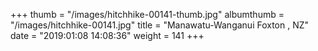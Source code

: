 +++
thumb = "/images/hitchhike-00141-thumb.jpg"
albumthumb = "/images/hitchhike-00141.jpg"
title = "Manawatu-Wanganui Foxton , NZ"
date = "2019:01:08 14:08:36"
weight = 141
+++
